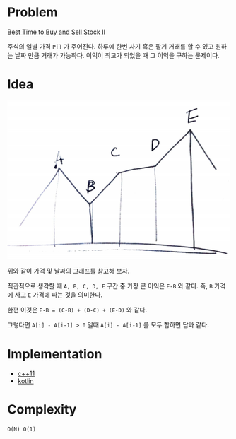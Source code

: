 # Problem

[Best Time to Buy and Sell Stock II](https://leetcode.com/problems/best-time-to-buy-and-sell-stock-ii/)

주식의 일별 가격 `P[]` 가 주어진다. 하루에 한번 사기 혹은 팔기 거래를
할 수 있고 원하는 날짜 만큼 거래가 가능하다. 이익이 최고가 되었을 때
그 이익을 구하는 문제이다.

# Idea

![](graph.png)

위와 같이 가격 및 날짜의 그래프를 참고해 보자. 

직관적으로 생각할 때 `A, B, C, D, E` 구간 중
가장 큰 이익은 `E-B` 와 같다. 즉, `B` 가격에 사고 `E` 가격에 파는 것을 의미한다.

한편 이것은 `E-B = (C-B) + (D-C) + (E-D)` 와
같다. 

그렇다면 `A[i] - A[i-1] > 0` 일때 `A[i] - A[i-1]` 를 모두 합하면 답과
같다.

# Implementation

* [c++11](a.cpp)
* [kotlin](MainApp.kt)

# Complexity

```
O(N) O(1)
```
